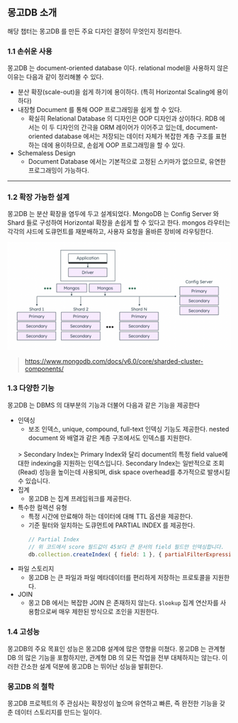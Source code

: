## 몽고DB 소개
해당 챕터는 몽고DB 를 만든 주요 디자인 결정이 무엇인지 정리한다.

### 1.1 손쉬운 사용 
몽고DB 는 document-oriented database 이다. relational model을 사용하지 않은 이유는 다음과 같이 정리해볼 수 있다.
* 분산 확장(scale-out)을 쉽게 하기에 용이하다. (특히 Horizontal Scaling에 용이하다)
* 내장형 Document 를 통해 OOP 프로그래밍을 쉽게 할 수 있다.
  * 확실히 Relational Database 의 디자인은 OOP 디자인과 상이하다. RDB 에서는 이 두 디자인의 간극을 ORM 레이어가 이어주고 있는데, document-oriented database 에서는 저장되는 데이터 자체가 복잡한 계층 구조를 표현하는 데에 용이하므로, 손쉽게 OOP 프로그래밍을 할 수 있다.
* Schemaless Design 
  * Document Database 에서는 기본적으로 고정된 스키마가 없으므로, 유연한 프로그래밍이 가능하다.

<hr />

### 1.2 확장 가능한 설계
몽고DB 는 분산 확장을 염두에 두고 설계되었다. MongoDB 는 Config Server 와 Shard 들로 구성하여 Horizontal 확장을 손쉽게 할 수 있다고 한다. mongos 라우터는 각각의 샤드에 도큐먼트를 재분배하고, 사용자 요청을 올바른 장비에 라우팅한다.

![Mongodb Shard](./assets/mongodb-shard.png)
> https://www.mongodb.com/docs/v6.0/core/sharded-cluster-components/


### 1.3 다양한 기능
몽고DB 는 DBMS 의 대부분의 기능과 더불어 다음과 같은 기능을 제공한다

* 인덱싱
  * 보조 인덱스, unique, compound, full-text 인덱싱 기능도 제공한다. nested document 와 배열과 같은 계층 구조에서도 인덱스를 지원한다.
  <br />
  > Secondary Index는 Primary Index와 달리 document의 특정 field value에 대한 indexing을 지원하는 인덱스입니다. Secondary Index는 일반적으로 조회(Read) 성능을 높이는데 사용되며, disk space overhead를 추가적으로 발생시킬 수 있습니다. 
* 집계
  * 몽고DB 는 집계 프레임워크를 제공한다. 
* 특수한 컬렉션 유형 
  * 특정 시간에 만료해야 하는 데이터에 대해 TTL 옵션을 제공한다.
  * 기준 필터와 일치하는 도큐먼트에 PARTIAL INDEX 를 제공한다.
    ```javascript
    // Partial Index
    // 위 코드에서 score 필드값이 45보다 큰 문서의 field 필드만 인덱싱합니다.
    db.collection.createIndex( { field: 1 }, { partialFilterExpression: { score: { $gt: 45 } } } )
    ```
* 파일 스토리지
  * 몽고DB 는 큰 파일과 파일 메타데이터를 편리하게 저장하는 프로토콜을 지원한다.
* JOIN
  * 몽고 DB 에서는 복잡한 JOIN 은 존재하지 않는다. `$lookup` 집계 연산자를 사용함으로써 매우 제한된 방식으로 조인을 지원한다.

### 1.4 고성능
몽고DB의 주요 목표인 성능은 몽고DB 설계에 많은 영향을 미쳤다. 몽고DB 는 관계형 DB 의 많은 기능을 포함하지만, 관계형 DB 의 모든 작업을 전부 대체하지는 않는다. 이러한 간소한 설계 덕분에 몽고DB 는 뛰어난 성능을 발휘한다.

### 몽고DB 의 철학
몽고DB 프로젝트의 주 관심사는 확장성이 높으며 유연하고 빠른, 즉 완전한 기능을 갖춘 데이터 스토리지를 만드는 일이다.